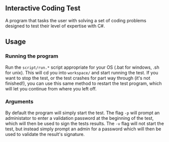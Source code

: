 ## **Interactive Coding Test**
A program that tasks the user with solving a set of coding problems designed to test their level of expertise with C#.

## **Usage**

### Running the program
Run the `script/run.*` script appropriate for your OS (.bat for windows, .sh for unix). This will cd you into `workspace/` and start running the test. If you want to stop the test, or the test crashes for part way through (it's not finished!), you can use this same method to restart the test program, which will let you continue from where you left off.

### Arguments
By default the program will simply start the test. The flag `-p` will prompt an administator to enter a validation password at the beginning of the test, which will then be used to sign the tests results. The `-v` flag will not start the test, but instead simply prompt an admin for a password which will then be used to validate the result's signature.